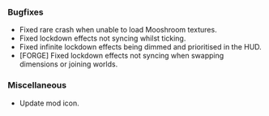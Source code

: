 ### Bugfixes
- Fixed rare crash when unable to load Mooshroom textures.
- Fixed lockdown effects not syncing whilst ticking.
- Fixed infinite lockdown effects being dimmed and prioritised in the HUD.
- [FORGE] Fixed lockdown effects not syncing when swapping dimensions or joining worlds.

### Miscellaneous
- Update mod icon.